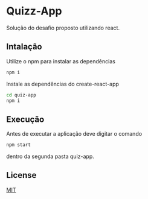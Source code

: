 # Quizz-App

 Solução do desafio proposto utilizando react.

## Intalação

Utilize o npm para instalar as dependências

```bash
npm i
```
Instale as dependências do create-react-app

```bash
cd quiz-app
npm i
```

## Execução
Antes de executar a aplicação deve digitar o comando


```bash
npm start
```
dentro da segunda pasta quiz-app.



## License

[MIT](https://choosealicense.com/licenses/mit/)